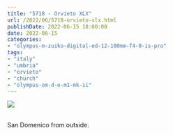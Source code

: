```yaml
---
title: "5718 - Orvieto XLX"
url: /2022/06/5718-orvieto-xlx.html
publishDate: 2022-06-15 18:00:00
date: 2022-06-15
categories:
- "olympus-m-zuiko-digital-ed-12-100mm-f4-0-is-pro"
tags:
- "italy"
- "umbria"
- "orvieto"
- "church"
- "olympus-om-d-e-m1-mk-ii"
---
```

<div class="container">
<div class="center"><a target="_blank" href="https://d25zfm9zpd7gm5.cloudfront.net/1200x1200/2019/20190905_145803_lr.jpg"><img class="webfeedsFeaturedVisual" src="https://d25zfm9zpd7gm5.cloudfront.net/0600x0600/2019/20190905_145803_lr.jpg" /></a></div>
</div>
<br />

San Domenico from outside.
